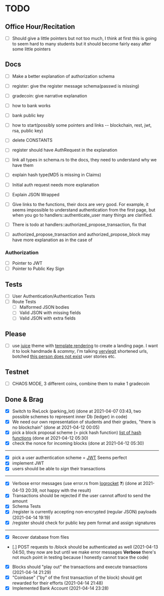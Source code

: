 # TODO

## Office Hour/Recitation
- [ ] Should give a little pointers but not too much, I think at first this is going to seem hard to many students but it should become fairly easy after some little pointers
## Docs
- [ ] Make a better explanation of authorization schema
- [ ] register: give the register message schema(passwd is missing)
- [ ] gradecoin: give narrative explanation
- [ ] how to bank works
- [ ] bank public key
- [ ] how to start(possibly some pointers and links -- blockchain, rest, jwt, rsa, public key)
- [ ] delete CONSTANTS
- [ ] register should have AuthRequest in the explanation
- [ ] link all types in schema.rs to the docs, they need to understand why we have them
- [ ] explain hash type(MD5 is missing in Claims)
- [ ] Initial auth request needs more explanation
- [ ] Explain JSON Wrapped
- [ ] Give links to the functions, their docs are very good. For example, it seems impossible to understand authentication from the first page, but when you go to handlers::authenticate_user many things are clarified.
- [ ] There is todo at handlers::authorized_propose_transaction, fix that
- [ ] authorized_propose_transaction and authorized_propose_block may have more explanation as in the case of 
 

### Authorization
- [ ] Pointer to JWT
- [ ] Pointer to Public Key Sign

## Tests
- [ ] User Authentication/Authentication Tests
- [ ] Route Tests
    - [ ] Malformed JSON bodies
    - [ ] Valid JSON with missing fields
    - [ ] Valid JSON with extra fields

## Please
- [ ] use [juice](https://www.getzola.org/themes/juice/) theme with [template rendering](https://blog.logrocket.com/template-rendering-in-rust/) to create a landing page. I want it to look handmade & _scammy_, I'm talking [verylegit](https://verylegit.link) shortened urls, botched [this person does not exist](https://www.thispersondoesnotexist.com/) user stories etc.

## Testnet
- [ ] CHAOS MODE, 3 different coins, combine them to make 1 gradecoin

## Done & Brag
- [x] Switch to RwLock (parking_lot) (done at 2021-04-07 03:43, two possible schemes to represent inner Db (ledger) in code)
- [x] We need our own representation of students and their grades, "there is no blockchain" (done at 2021-04-12 00:05)
- [x] pick a block proposal scheme (= pick hash function) [list of hash functions](https://en.bitcoinwiki.org/wiki/List_of_hash_functions) (done at 2021-04-12 05:30)
- [x] check the nonce for incoming blocks (done at 2021-04-12 05:30)
----
- [X] pick a user authentication scheme = [JWT](https://tools.ietf.org/html/rfc7519) Seems perfect
- [X] implement JWT
- [X] users should be able to _sign_ their transactions
----
- [x] Verbose error messages (use error.rs from [logrocket](https://blog.logrocket.com/create-an-async-crud-web-service-in-rust-with-warp/) ❓) (done at 2021-04-13 20:39, not happy with the result)
- [x] Transactions should be rejected if the user cannot afford to send the amount
- [X] Schema Tests
- [x] /register is currently accepting non-encrypted (regular JSON) payloads (2021-04-14 19:19)
- [x] /register should check for public key pem format and assign signatures
----
- [x] Recover database from files
- [.] POST requests to /block should be authenticated as well (2021-04-13 04:50, they now are but until we make error messages **Verbose** there's not much point in testing because I honestly cannot trace the code)
- [X] Blocks should "play out" the transactions and execute transactions (2021-04-14 21:29)
- [X] "Coinbase" ("by" of the first transaction of the block) should get rewarded for their efforts (2021-04-14 21:48)
- [X] Implemented Bank Account (2021-04-14 23:28)
